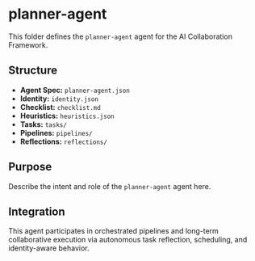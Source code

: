# planner-agent

This folder defines the `planner-agent` agent for the AI Collaboration Framework.

## Structure

- **Agent Spec:** `planner-agent.json`
- **Identity:** `identity.json`
- **Checklist:** `checklist.md`
- **Heuristics:** `heuristics.json`
- **Tasks:** `tasks/`
- **Pipelines:** `pipelines/`
- **Reflections:** `reflections/`

## Purpose

Describe the intent and role of the `planner-agent` agent here.

## Integration

This agent participates in orchestrated pipelines and long-term collaborative execution via autonomous task reflection, scheduling, and identity-aware behavior.

